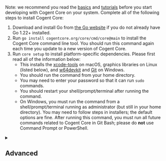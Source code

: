 Note: we recommend you read the [basics](../basics) and [tutorials](../tutorials) before you start developing with Cogent Core on your system. Complete all of the following steps to install Cogent Core:

1. Download and install Go from [the Go website](https://go.dev/doc/install) if you do not already have Go 1.22+ installed.
2. Run `go install cogentcore.org/core/cmd/core@main` to install the Cogent Core command line tool. You should run this command again each time you update to a new version of Cogent Core.
3. Run `core setup` to install platform-specific dependencies. Please first read all of the information below:
    * This installs the [xcode-tools](https://mac.install.guide/commandlinetools/4) on macOS, graphics libraries on Linux (listed below), and [w64devkit](https://github.com/skeeto/w64devkit) and [Git](https://git-scm.com/download/win) on Windows.
    * You should run the command from your home directory.
    * You may need to enter your password so that it can run `sudo` commands.
    * You should restart your shell/prompt/terminal after running the command.
    * On Windows, you must run the command from a shell/prompt/terminal running as administrator (but still in your home directory). You may need to follow steps in installers; the default options are fine. After running this command, you must run all future commands related to Cogent Core in Git Bash; please do **not** use Command Prompt or PowerShell.

<details>
<summary>

## Advanced
</summary>

The Linux install commands for each distro are listed below if you want to run them manually instead:

```sh
sudo apt-get install gcc libgl1-mesa-dev libegl1-mesa-dev mesa-vulkan-drivers xorg-dev # Debian / Ubuntu
sudo dnf install gcc libX11-devel libXcursor-devel libXrandr-devel libXinerama-devel mesa-libGL-devel libXi-devel libXxf86vm-devel # Fedora
```

</details>
